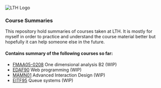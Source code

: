 ![LTH Logo][lth-logo]

### Course Summaries
This repository hold summaries of courses taken at LTH. It is mostly for myself in order to practice and understand the course material better but hopefully it can help someone else in the future. 

#### Contains summary of the following courses so far:
* [FMAA05-0208][fmaa05-0208] One dimensional analysis B2 (WIP)
* [EDAF90][edaf90] Web programming (WIP)
* [MAMN01][mamn01] Advanced Interaction Design (WIP)
* [EITF95][eitf95] Queue systems (WIP)

[fmaa05-0208]: http://www.ctr.maths.lu.se/course/endimb2/
[edaf90]: http://cs.lth.se/edaf90/
[mamn01]: http://www.eat.lth.se/kurser/interaktionsdesign/avancerad-interaktionsdesign-mamn01/
[eitf95]: https://www.eit.lth.se/kurs/eitf95

[lth-logo]: http://www.eat.lth.se/fileadmin/certec/Lund_university_L_RGB.png "LTH Logo"


